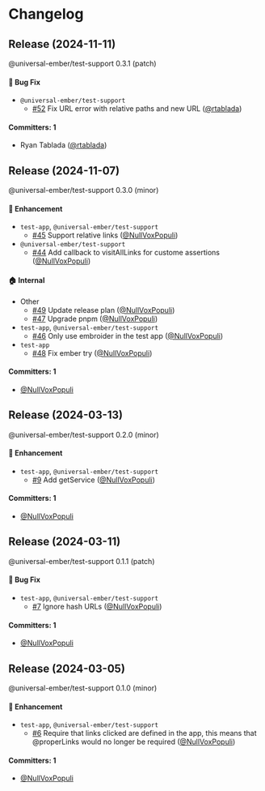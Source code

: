 # Changelog

## Release (2024-11-11)

@universal-ember/test-support 0.3.1 (patch)

#### :bug: Bug Fix
* `@universal-ember/test-support`
  * [#52](https://github.com/universal-ember/test-support/pull/52) Fix URL error with relative paths and new URL ([@rtablada](https://github.com/rtablada))

#### Committers: 1
- Ryan Tablada ([@rtablada](https://github.com/rtablada))

## Release (2024-11-07)

@universal-ember/test-support 0.3.0 (minor)

#### :rocket: Enhancement
* `test-app`, `@universal-ember/test-support`
  * [#45](https://github.com/universal-ember/test-support/pull/45) Support relative links ([@NullVoxPopuli](https://github.com/NullVoxPopuli))
* `@universal-ember/test-support`
  * [#44](https://github.com/universal-ember/test-support/pull/44) Add callback to visitAllLinks for custome assertions ([@NullVoxPopuli](https://github.com/NullVoxPopuli))

#### :house: Internal
* Other
  * [#49](https://github.com/universal-ember/test-support/pull/49) Update release plan ([@NullVoxPopuli](https://github.com/NullVoxPopuli))
  * [#47](https://github.com/universal-ember/test-support/pull/47) Upgrade pnpm ([@NullVoxPopuli](https://github.com/NullVoxPopuli))
* `test-app`, `@universal-ember/test-support`
  * [#46](https://github.com/universal-ember/test-support/pull/46) Only use embroider in the test app ([@NullVoxPopuli](https://github.com/NullVoxPopuli))
* `test-app`
  * [#48](https://github.com/universal-ember/test-support/pull/48) Fix ember try ([@NullVoxPopuli](https://github.com/NullVoxPopuli))

#### Committers: 1
- [@NullVoxPopuli](https://github.com/NullVoxPopuli)

## Release (2024-03-13)

@universal-ember/test-support 0.2.0 (minor)

#### :rocket: Enhancement
* `test-app`, `@universal-ember/test-support`
  * [#9](https://github.com/universal-ember/test-support/pull/9) Add getService ([@NullVoxPopuli](https://github.com/NullVoxPopuli))

#### Committers: 1
- [@NullVoxPopuli](https://github.com/NullVoxPopuli)

## Release (2024-03-11)

@universal-ember/test-support 0.1.1 (patch)

#### :bug: Bug Fix
* `test-app`, `@universal-ember/test-support`
  * [#7](https://github.com/universal-ember/test-support/pull/7) Ignore hash URLs ([@NullVoxPopuli](https://github.com/NullVoxPopuli))

#### Committers: 1
- [@NullVoxPopuli](https://github.com/NullVoxPopuli)

## Release (2024-03-05)

@universal-ember/test-support 0.1.0 (minor)

#### :rocket: Enhancement
* `test-app`, `@universal-ember/test-support`
  * [#6](https://github.com/universal-ember/test-support/pull/6) Require that links clicked are defined in the app, this means that @properLinks would no longer be required ([@NullVoxPopuli](https://github.com/NullVoxPopuli))

#### Committers: 1
- [@NullVoxPopuli](https://github.com/NullVoxPopuli)
